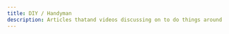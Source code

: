 ```yaml
---
title: DIY / Handyman
description: Articles thatand videos discussing on to do things around the house and car yourself.
---
```

